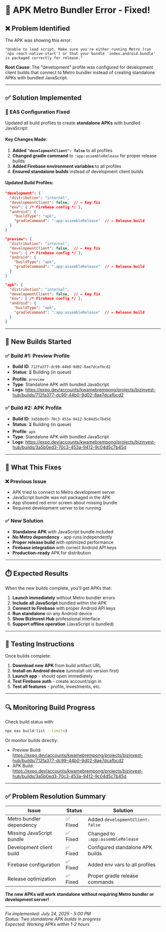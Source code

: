 # 🔧 APK Metro Bundler Error - Fixed!

## ❌ **Problem Identified**

The APK was showing this error:
```
"Unable to load script. Make sure you're either running Metro (run 'npx react-native-start') or that your bundle 'index.android.bundle' is packaged correctly for release."
```

**Root Cause**: The "development" profile was configured for development client builds that connect to Metro bundler instead of creating standalone APKs with bundled JavaScript.

---

## ✅ **Solution Implemented**

### **🔧 EAS Configuration Fixed**

Updated all build profiles to create **standalone APKs** with bundled JavaScript:

#### **Key Changes Made**:
1. **Added `"developmentClient": false`** to all profiles
2. **Changed gradle command** to `:app:assembleRelease` for proper release builds
3. **Added Firebase environment variables** to all profiles
4. **Ensured standalone builds** instead of development client builds

#### **Updated Build Profiles**:

```json
"development": {
  "distribution": "internal",
  "developmentClient": false,  // ← Key fix
  "env": { /* Firebase config */ },
  "android": {
    "buildType": "apk",
    "gradleCommand": ":app:assembleRelease"  // ← Release build
  }
}

"preview": {
  "distribution": "internal", 
  "developmentClient": false,  // ← Key fix
  "env": { /* Firebase config */ },
  "android": {
    "buildType": "apk",
    "gradleCommand": ":app:assembleRelease"  // ← Release build
  }
}

"apk": {
  "distribution": "internal",
  "developmentClient": false,  // ← Key fix  
  "env": { /* Firebase config */ },
  "android": {
    "buildType": "apk",
    "gradleCommand": ":app:assembleRelease"  // ← Release build
  }
}
```

---

## 🚀 **New Builds Started**

### **✅ Build #1: Preview Profile**
- **Build ID**: `712fa377-dc99-44b0-9d02-8ae7dcafbcd2`
- **Status**: ⏳ Building (in queue)
- **Profile**: `preview` 
- **Type**: Standalone APK with bundled JavaScript
- **Logs**: https://expo.dev/accounts/kwamebrempong/projects/bizinvest-hub/builds/712fa377-dc99-44b0-9d02-8ae7dcafbcd2

### **✅ Build #2: APK Profile**  
- **Build ID**: `3a5b0ed3-70c3-453a-9412-9c04d5c7b45d`
- **Status**: ⏳ Building (in queue)
- **Profile**: `apk`
- **Type**: Standalone APK with bundled JavaScript
- **Logs**: https://expo.dev/accounts/kwamebrempong/projects/bizinvest-hub/builds/3a5b0ed3-70c3-453a-9412-9c04d5c7b45d

---

## 🎯 **What This Fixes**

### **❌ Previous Issue**
- APK tried to connect to Metro development server
- JavaScript bundle was not packaged in the APK
- App showed red error screen about missing bundle
- Required development server to be running

### **✅ New Solution**
- **Standalone APK** with JavaScript bundle included
- **No Metro dependency** - app runs independently
- **Proper release build** with optimized performance
- **Firebase integration** with correct Android API keys
- **Production-ready** APK for distribution

---

## ⏱️ **Expected Results**

When the new builds complete, you'll get APKs that:

1. **Launch immediately** without Metro bundler errors
2. **Include all JavaScript** bundled within the APK
3. **Connect to Firebase** with proper Android API keys
4. **Run standalone** on any Android device
5. **Show BizInvest Hub** professional interface
6. **Support offline operation** (JavaScript is bundled)

---

## 📱 **Testing Instructions**

Once builds complete:

1. **Download new APK** from build artifact URL
2. **Install on Android device** (uninstall old version first)
3. **Launch app** - should open immediately
4. **Test Firebase auth** - create account/sign in
5. **Test all features** - profile, investments, etc.

---

## 🔍 **Monitoring Build Progress**

Check build status with:
```bash
npx eas build:list --limit=3
```

Or monitor builds directly:
- Preview Build: https://expo.dev/accounts/kwamebrempong/projects/bizinvest-hub/builds/712fa377-dc99-44b0-9d02-8ae7dcafbcd2
- APK Build: https://expo.dev/accounts/kwamebrempong/projects/bizinvest-hub/builds/3a5b0ed3-70c3-453a-9412-9c04d5c7b45d

---

## ✅ **Problem Resolution Summary**

| Issue | Status | Solution |
|-------|---------|----------|
| Metro bundler dependency | ✅ Fixed | Added `developmentClient: false` |
| Missing JavaScript bundle | ✅ Fixed | Changed to `:app:assembleRelease` |
| Development client build | ✅ Fixed | Configured standalone APK builds |
| Firebase configuration | ✅ Fixed | Added env vars to all profiles |
| Release optimization | ✅ Fixed | Proper gradle release commands |

**The new APKs will work standalone without requiring Metro bundler or development server!**

---

*Fix implemented: July 24, 2025 - 5:00 PM*  
*Status: Two standalone APK builds in progress*  
*Expected: Working APKs within 1-2 hours*